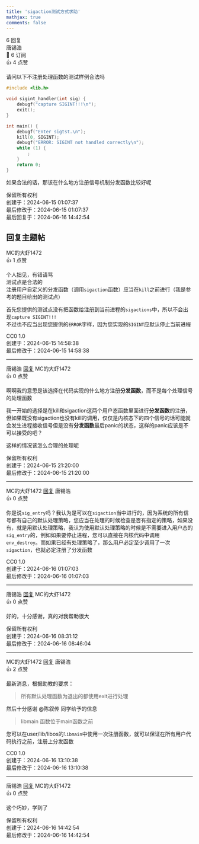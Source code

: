 ```yaml
---
title: 'sigaction测试方式求助'
mathjax: true
comments: false
---
```

<div class="post-info">6 回复</div>

<div id="reply-0" class="reply">
<div class="reply-header">
<span>唐锡浩</span>
<div class="reply-badges"><div class="badge badge-subscribes">&#x1F516;&#xFE0E; 6 订阅</div><div class="badge badge-likes">&#x1F44D;&#xFE0E; 4 点赞</div></div>
</div>
<div class="reply-text">

请问以下不注册处理函数的测试样例合法吗
```c
#include <lib.h>

void sigint_handler(int sig) {
	debugf("capture SIGINT!!!\n");
	exit();
}

int main() {
	debugf("Enter sigtst.\n");
	kill(0, SIGINT);
	debugf("ERROR: SIGINT not handled correctly\n");
	while (1) {
		;
	}
	return 0;
}
```

如果合法的话，那该在什么地方注册信号机制分发函数比较好呢

</div>
<div class="reply-footer">
<span>保留所有权利</span>
<div class="reply-datetime">
创建于：<time datetime="2024-06-15T01:07:37.492103+08:00" title="2024-06-15T01:07:37.492103+08:00">2024-06-15 01:07:37</time>
<br>最后修改于：<time datetime="2024-06-15T01:07:37.492103+08:00" title="2024-06-15T01:07:37.492103+08:00">2024-06-15 01:07:37</time>
<br>最后回复于：<time datetime="2024-06-16T14:42:54.168509+08:00" title="2024-06-16T14:42:54.168509+08:00">2024-06-16 14:42:54</time>
</div>
</div>
<div style="clear: both;"></div>
</div>

## 回复主题帖

<div id="reply-621" class="reply reply-l0">
<div class="reply-header">
<span>MC的大虾1472</span>
<div class="reply-badges"><div class="badge badge-likes">&#x1F44D;&#xFE0E; 1 点赞</div></div>
</div>
<div class="reply-text">

个人拙见，有错请骂<br>测试点是合法的<br>注册用户自定义的分发函数（调用`sigaction`函数）应当在`kill`之前进行（我是参考的题目给出的测试点）

首先您提供的测试点没有把函数给注册到当前进程的`sigactions`中，所以不会出现`capture SIGINT!!!`<br>不过也不应当出现您提供的`ERROR`字样，因为您实现的`SIGINT`应默认停止当前进程

</div>
<div class="reply-footer">
<span>CC0 1.0</span>
<div class="reply-datetime">
<span>创建于：2024-06-15 14:58:38</span>
<br><span>最后修改于：2024-06-15 14:58:38</span>
</div>
</div>
<div style="clear: both;"></div>
</div>

<hr class="reply-separator">

<div id="reply-630" class="reply reply-l1">
<div class="reply-header">
<span>唐锡浩 <a href="#reply-621">回复</a> MC的大虾1472</span>
<div class="reply-badges"><div class="badge">&#x1F44D;&#xFE0E; 0 点赞</div></div>
</div>
<div class="reply-text">

啊啊我的意思是该选择在代码实现的什么地方注册**分发函数**，而不是每个处理信号的处理函数

我一开始的选择是在kill和sigaction这两个用户态函数里面进行**分发函数**的注册，但如果既没有sigaction也没有kill的调用，仅仅是内核态下的四个信号的话可能就会发生进程接收信号但是没有**分发函数**最后panic的状态，这样的panic应该是不可以接受的吧？

这样的情况该怎么合理的处理呢

</div>
<div class="reply-footer">
<span>保留所有权利</span>
<div class="reply-datetime">
<span>创建于：2024-06-15 21:20:00</span>
<br><span>最后修改于：2024-06-15 21:20:00</span>
</div>
</div>
<div style="clear: both;"></div>
</div>

<hr class="reply-separator">

<div id="reply-636" class="reply reply-l2">
<div class="reply-header">
<span>MC的大虾1472 <a href="#reply-630">回复</a> 唐锡浩</span>
<div class="reply-badges"><div class="badge">&#x1F44D;&#xFE0E; 0 点赞</div></div>
</div>
<div class="reply-text">

你是说`sig_entry`吗？我认为是可以在`sigaction`当中进行的，因为系统的所有信号都有自己的默认处理策略，您应当在处理的时候检查是否有指定的策略，如果没有，就是用默认处理策略，我认为使用默认处理策略的时候是不需要进入用户态的`sig_entry`的，例如如果要停止进程，您可以直接在内核代码中调用`env_destroy`。而如果已经有处理策略了，那么用户必定至少调用了一次`sigaction`，也就必定注册了分发函数

</div>
<div class="reply-footer">
<span>CC0 1.0</span>
<div class="reply-datetime">
<span>创建于：2024-06-16 01:07:03</span>
<br><span>最后修改于：2024-06-16 01:07:03</span>
</div>
</div>
<div style="clear: both;"></div>
</div>

<hr class="reply-separator">

<div id="reply-639" class="reply reply-l3">
<div class="reply-header">
<span>唐锡浩 <a href="#reply-636">回复</a> MC的大虾1472</span>
<div class="reply-badges"><div class="badge">&#x1F44D;&#xFE0E; 0 点赞</div></div>
</div>
<div class="reply-text">

好的，十分感谢，真的对我帮助很大

</div>
<div class="reply-footer">
<span>保留所有权利</span>
<div class="reply-datetime">
<span>创建于：2024-06-16 08:31:12</span>
<br><span>最后修改于：2024-06-16 08:46:04</span>
</div>
</div>
<div style="clear: both;"></div>
</div>

<hr class="reply-separator">

<div id="reply-649" class="reply reply-l4">
<div class="reply-header">
<span>MC的大虾1472 <a href="#reply-639">回复</a> 唐锡浩</span>
<div class="reply-badges"><div class="badge badge-likes">&#x1F44D;&#xFE0E; 2 点赞</div></div>
</div>
<div class="reply-text">

最新消息，根据助教的要求：
> 所有默认处理函数为退出的都使用exit进行处理

然后十分感谢 @陈叙传 同学给予的信息

> libmain 函数位于main函数之前

您可以在user/lib/libos的`libmain`中使用一次注册函数，就可以保证在所有用户代码执行之前，注册上分发函数

</div>
<div class="reply-footer">
<span>CC0 1.0</span>
<div class="reply-datetime">
<span>创建于：2024-06-16 13:10:38</span>
<br><span>最后修改于：2024-06-16 13:10:38</span>
</div>
</div>
<div style="clear: both;"></div>
</div>

<hr class="reply-separator">

<div id="reply-651" class="reply reply-l5">
<div class="reply-header">
<span>唐锡浩 <a href="#reply-649">回复</a> MC的大虾1472</span>
<div class="reply-badges"><div class="badge">&#x1F44D;&#xFE0E; 0 点赞</div></div>
</div>
<div class="reply-text">

这个巧妙，学到了

</div>
<div class="reply-footer">
<span>保留所有权利</span>
<div class="reply-datetime">
<span>创建于：2024-06-16 14:42:54</span>
<br><span>最后修改于：2024-06-16 14:42:54</span>
</div>
</div>
<div style="clear: both;"></div>
</div>

